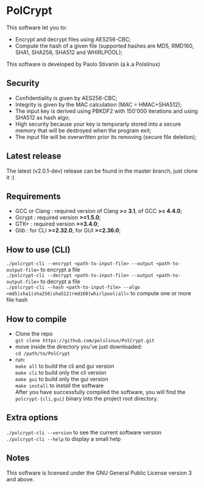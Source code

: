 PolCrypt
========

This software let you to:
* Encrypt and decrypt files using AES256-CBC;
* Compute the hash of a given file (supported hashes are MD5, RMD160, SHA1, SHA256, SHA512 and WHIRLPOOL);

This software is developed by Paolo Stivanin (a.k.a Polslinux)


Security
--------
* Confidentiality is given by AES256-CBC;
* Integrity is given by the MAC calculation (MAC = HMAC+SHA512);
* The input key is derived using PBKDF2 with 150'000 iterations and using SHA512 as hash algo;
* High security because your key is temporarly stored into a secure memory that will be destroyed when the program exit;
* The input file will be overwritten prior its removing (secure file deletion);


Latest release
--------------
The latest (v2.0.1-dev) release can be found in the master branch, just clone it :)


Requirements
------------
* GCC or Clang	: required version of Clang **>= 3.1**, of GCC **>= 4.4.0**;
* Gcrypt	: required version **>=1.5.0**;
* GTK+		: required version **>=3.4.0**;
* Glib		: for CLI **>=2.32.0**, for GUI **>=2.36.0**;


How to use (CLI)
---------------
`./polcrypt-cli --encrypt <path-to-input-file> --output <path-to-output-file>` to encrypt a file<br>
`./polcrypt-cli --decrypt <path-to-input-file> --output <path-to-output-file>` to decrypt a file<br>
`./polcrypt-cli --hash <path-to-input-file> --algo <md5|sha1|sha256|sha512|rmd160|whirlpool|all>` to compute one or more file hash<br>


How to compile
--------------
* Clone the repo<br>
`git clone https://github.com/polslinux/PolCrypt.git`<br>
* move inside the directory you've just downloaded:<br>
`cd /path/to/PolCrypt`<br>
* run:<br>
`make all` to build the cli and gui version<br>
`make cli` to build only the cli version<br>
`make gui` to build only the gui version<br>
`make install` to install the software<br>
After you have successfully compiled the software, you will find the `polcrypt-{cli,gui}` binary into the project root directory.


Extra options
-------------
`./polcrypt-cli --version` to see the current software version<br>
`./polcrypt-cli --help` to display a small help<br>


Notes
-----
This software is licensed under the GNU General Public License version 3 and above.
